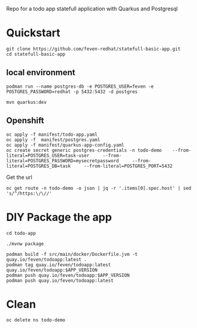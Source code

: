 Repo for a todo app statefull application with Quarkus and Postgresql

# Quickstart

```shell
git clone https://github.com/feven-redhat/statefull-basic-app.git
cd statefull-basic-app
```

## local environment

```shell
podman run --name postgres-db -e POSTGRES_USER=feven -e POSTGRES_PASSWORD=redhat -p 5432:5432 -d postgres
```

```shell
mvn quarkus:dev
```

## Openshift

```shell
oc apply -f manifest/todo-app.yaml
oc apply -f  manifest/postgres.yaml
oc apply -f manifest/quarkus-app-config.yaml
oc create secret generic postgres-credentials -n todo-demo    --from-literal=POSTGRES_USER=task-user     --from-literal=POSTGRES_PASSWORD=mysecretpassword     --from-literal=POSTGRES_DB=task     --from-literal=POSTGRES_PORT=5432
```
Get the url

```shell
oc get route -n todo-demo -o json | jq -r '.items[0].spec.host' | sed 's/^/https:\/\//'
```

# DIY Package the app

```shell
cd todo-app

./mvnw package

podman build -f src/main/docker/Dockerfile.jvm -t quay.io/feven/todoapp:latest .
podman tag quay.io/feven/todoapp:latest quay.io/feven/todoapp:$APP_VERSION
podman push quay.io/feven/todoapp:$APP_VERSION
podman push quay.io/feven/todoapp:latest   
```

# Clean

```shell
oc delete ns todo-demo
```
 
